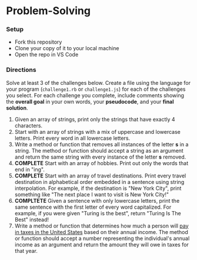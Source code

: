 # Problem-Solving

### Setup

- Fork this repository
- Clone your copy of it to your local machine
- Open the repo in VS Code

### Directions

Solve at least 3 of the challenges below. Create a file using the language for your program (`challenge1.rb` or `challenge1.js`) for each of the challenges you select. For each challenge you complete, include comments showing the **overall goal** in your own words, your **pseudocode**, and your **final solution**.

1. Given an array of strings, print only the strings that have exactly 4 characters.
1. Start with an array of strings with a mix of uppercase and lowercase letters. Print every word in all lowercase letters.
1. Write a method or function that removes all instances of the letter <strong>s</strong> in a string. The method or function should accept a string as an argument and return the same string with every instance of the letter <strong>s</strong> removed.
1. **COMPLETE** Start with an array of hobbies. Print out only the words that end in "ing".
1. **COMPLETE** Start with an array of travel destinations. Print every travel destination in alphabetical order embedded in a sentence using string interpolation. For example, if the destination is "New York City", print something like "The next place I want to visit is New York City!"
1. **COMPLTETE** Given a sentence with only lowercase letters, print the same sentence with the first letter of every word capitalized. For example, if you were given "Turing is the best", return "Turing Is The Best" instead!
1. Write a method or function that determines how much a person will [pay in taxes in the United States](https://www.irs.gov/newsroom/irs-provides-tax-inflation-adjustments-for-tax-year-2022) based on their annual income. The method or function should accept a number representing the individual's annual income as an argument and return the amount they will owe in taxes for that year.
